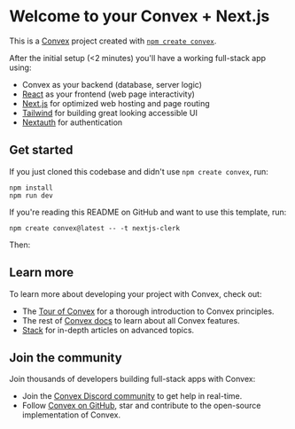 # Welcome to your Convex + Next.js 

This is a [Convex](https://convex.dev/) project created with [`npm create convex`](https://www.npmjs.com/package/create-convex).

After the initial setup (<2 minutes) you'll have a working full-stack app using:

- Convex as your backend (database, server logic)
- [React](https://react.dev/) as your frontend (web page interactivity)
- [Next.js](https://nextjs.org/) for optimized web hosting and page routing
- [Tailwind](https://tailwindcss.com/) for building great looking accessible UI
- [Nextauth](https://clerk.com/) for authentication

## Get started

If you just cloned this codebase and didn't use `npm create convex`, run:

```
npm install
npm run dev
```

If you're reading this README on GitHub and want to use this template, run:

```
npm create convex@latest -- -t nextjs-clerk
```

Then:



## Learn more

To learn more about developing your project with Convex, check out:

- The [Tour of Convex](https://docs.convex.dev/get-started) for a thorough introduction to Convex principles.
- The rest of [Convex docs](https://docs.convex.dev/) to learn about all Convex features.
- [Stack](https://stack.convex.dev/) for in-depth articles on advanced topics.

## Join the community

Join thousands of developers building full-stack apps with Convex:

- Join the [Convex Discord community](https://convex.dev/community) to get help in real-time.
- Follow [Convex on GitHub](https://github.com/get-convex/), star and contribute to the open-source implementation of Convex.
